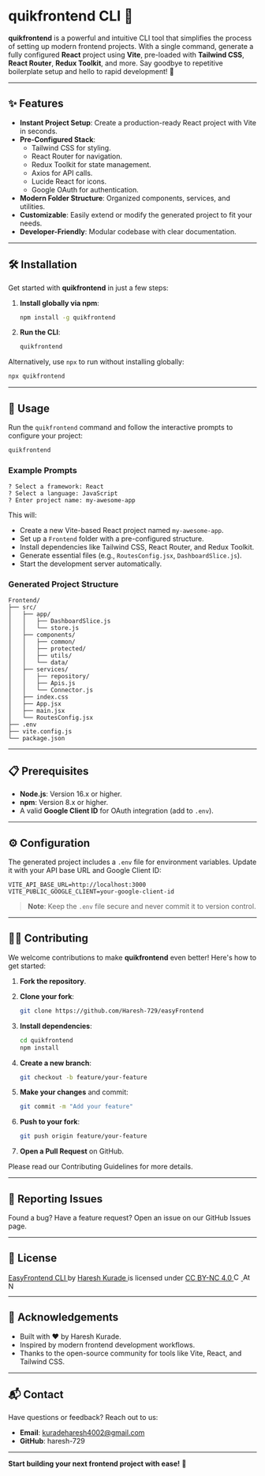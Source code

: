 # quikfrontend CLI 🚀

**quikfrontend** is a powerful and intuitive CLI tool that simplifies the process of setting up modern frontend projects. With a single command, generate a fully configured **React** project using **Vite**, pre-loaded with **Tailwind CSS**, **React Router**, **Redux Toolkit**, and more. Say goodbye to repetitive boilerplate setup and hello to rapid development! 🎉

---

## ✨ Features

- **Instant Project Setup**: Create a production-ready React project with Vite in seconds.
- **Pre-Configured Stack**:
  - Tailwind CSS for styling.
  - React Router for navigation.
  - Redux Toolkit for state management.
  - Axios for API calls.
  - Lucide React for icons.
  - Google OAuth for authentication.
- **Modern Folder Structure**: Organized components, services, and utilities.
- **Customizable**: Easily extend or modify the generated project to fit your needs.
- **Developer-Friendly**: Modular codebase with clear documentation.

---

## 🛠️ Installation

Get started with **quikfrontend** in just a few steps:

1. **Install globally via npm**:

   ```bash
   npm install -g quikfrontend
   ```

2. **Run the CLI**:

   ```bash
   quikfrontend
   ```

Alternatively, use `npx` to run without installing globally:

```bash
npx quikfrontend
```

---

## 🚀 Usage

Run the `quikfrontend` command and follow the interactive prompts to configure your project:

```bash
quikfrontend
```

### Example Prompts

```
? Select a framework: React
? Select a language: JavaScript
? Enter project name: my-awesome-app
```

This will:

- Create a new Vite-based React project named `my-awesome-app`.
- Set up a `Frontend` folder with a pre-configured structure.
- Install dependencies like Tailwind CSS, React Router, and Redux Toolkit.
- Generate essential files (e.g., `RoutesConfig.jsx`, `DashboardSlice.js`).
- Start the development server automatically.

### Generated Project Structure

```
Frontend/
├── src/
│   ├── app/
│   │   ├── DashboardSlice.js
│   │   └── store.js
│   ├── components/
│   │   ├── common/
│   │   ├── protected/
│   │   ├── utils/
│   │   └── data/
│   ├── services/
│   │   ├── repository/
│   │   ├── Apis.js
│   │   └── Connector.js
│   ├── index.css
│   ├── App.jsx
│   ├── main.jsx
│   └── RoutesConfig.jsx
├── .env
├── vite.config.js
└── package.json
```

---

## 📋 Prerequisites

- **Node.js**: Version 16.x or higher.
- **npm**: Version 8.x or higher.
- A valid **Google Client ID** for OAuth integration (add to `.env`).

---

## ⚙️ Configuration

The generated project includes a `.env` file for environment variables. Update it with your API base URL and Google Client ID:

```env
VITE_API_BASE_URL=http://localhost:3000
VITE_PUBLIC_GOOGLE_CLIENT=your-google-client-id
```

> **Note**: Keep the `.env` file secure and never commit it to version control.

---

## 🧑‍💻 Contributing

We welcome contributions to make **quikfrontend** even better! Here's how to get started:

1. **Fork the repository**.

2. **Clone your fork**:

   ```bash
   git clone https://github.com/Haresh-729/easyFrontend
   ```

3. **Install dependencies**:

   ```bash
   cd quikfrontend
   npm install
   ```

4. **Create a new branch**:

   ```bash
   git checkout -b feature/your-feature
   ```

5. **Make your changes** and commit:

   ```bash
   git commit -m "Add your feature"
   ```

6. **Push to your fork**:

   ```bash
   git push origin feature/your-feature
   ```

7. **Open a Pull Request** on GitHub.

Please read our Contributing Guidelines for more details.

---

## 🐛 Reporting Issues

Found a bug? Have a feature request? Open an issue on our GitHub Issues page.

---

## 📜 License

<p className="text-sm text-gray-600 flex items-center gap-2 flex-wrap">
              <a
                href="https://easyfrontend.vercel.app/"
                className="text-blue-600 hover:underline"
              >
                EasyFrontend CLI
              </a>
              by
              <a
                href="https://hareshkurade.netlify.app"
                className="text-blue-600 hover:underline"
              >
                Haresh Kurade
              </a>
              is licensed under
              <a
                href="https://creativecommons.org/licenses/by-nc/4.0/?ref=chooser-v1"
                target="_blank"
                rel="license noopener noreferrer"
                className="flex items-center gap-1 text-blue-600 hover:underline"
              >
                CC BY-NC 4.0
                <img
                  src="https://mirrors.creativecommons.org/presskit/icons/cc.svg?ref=chooser-v1"
                  alt="Creative Commons"
                  style="width: 15px;"
                />
                <img
                  src="https://mirrors.creativecommons.org/presskit/icons/by.svg?ref=chooser-v1"
                  alt="Attribution"
                  style="width: 15px;"
                />
                <img
                  src="https://mirrors.creativecommons.org/presskit/icons/nc.svg?ref=chooser-v1"
                  alt="NonCommercial"
                  style="width: 15px;"
                />
              </a>
            </p>

---

## 🌟 Acknowledgements

- Built with ❤️ by Haresh Kurade.
- Inspired by modern frontend development workflows.
- Thanks to the open-source community for tools like Vite, React, and Tailwind CSS.

---

## 📬 Contact

Have questions or feedback? Reach out to us:

- **Email**: kuradeharesh4002@gmail.com
- **GitHub**: haresh-729

---

**Start building your next frontend project with ease!** 🚀
